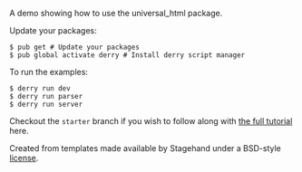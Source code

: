 A demo showing how to use the universal_html package.

Update your packages:

```
$ pub get # Update your packages
$ pub global activate derry # Install derry script manager
```

To run the examples:

```
$ derry run dev
$ derry run parser
$ derry run server
```

Checkout the `starter` branch if you wish to follow along with [the full tutorial](https://youtu.be/V4O51L5RpVo) here.

Created from templates made available by Stagehand under a BSD-style
[license](https://github.com/dart-lang/stagehand/blob/master/LICENSE).
